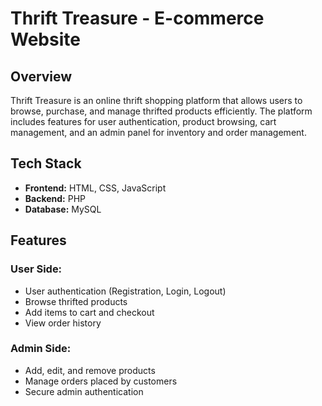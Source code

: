 # Thrift Treasure - E-commerce Website

## Overview
Thrift Treasure is an online thrift shopping platform that allows users to browse, purchase, and manage thrifted products efficiently. The platform includes features for user authentication, product browsing, cart management, and an admin panel for inventory and order management.

## Tech Stack
- **Frontend:** HTML, CSS, JavaScript
- **Backend:** PHP
- **Database:** MySQL
  
## Features
### User Side:
- User authentication (Registration, Login, Logout)
- Browse thrifted products
- Add items to cart and checkout
- View order history

### Admin Side:
- Add, edit, and remove products
- Manage orders placed by customers
- Secure admin authentication
